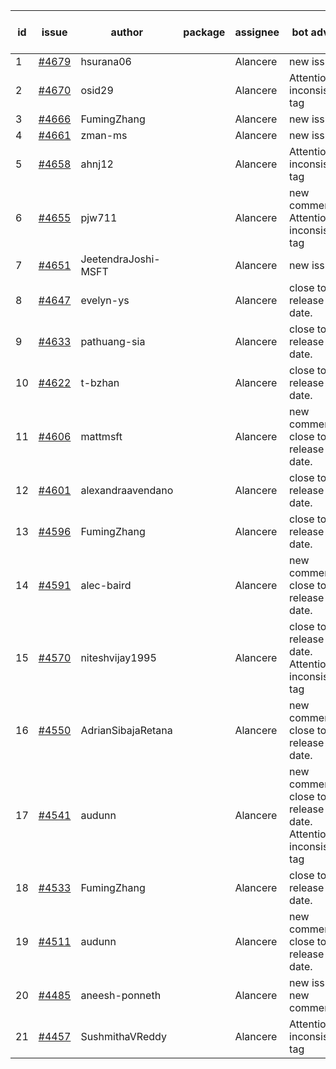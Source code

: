 | id | issue | author | package | assignee | bot advice | created date of issue | target release date | date from target |
| ------ | ------ | ------ | ------ | ------ | ------ | ------ | ------ | :-----: |
| 1 | [#4679](https://github.com/Azure/sdk-release-request/issues/4679) | hsurana06 |  | Alancere | new issue. | 10-23 | 11-24 |  |
| 2 | [#4670](https://github.com/Azure/sdk-release-request/issues/4670) | osid29 |  | Alancere | Attention to inconsistent tag | 10-23 | 11-24 |  |
| 3 | [#4666](https://github.com/Azure/sdk-release-request/issues/4666) | FumingZhang |  | Alancere | new issue. | 10-20 | 11-24 |  |
| 4 | [#4661](https://github.com/Azure/sdk-release-request/issues/4661) | zman-ms |  | Alancere | new issue. | 10-18 | 11-24 |  |
| 5 | [#4658](https://github.com/Azure/sdk-release-request/issues/4658) | ahnj12 |  | Alancere | Attention to inconsistent tag | 10-17 | 11-24 |  |
| 6 | [#4655](https://github.com/Azure/sdk-release-request/issues/4655) | pjw711 |  | Alancere | new comment. Attention to inconsistent tag | 10-13 | 11-24 |  |
| 7 | [#4651](https://github.com/Azure/sdk-release-request/issues/4651) | JeetendraJoshi-MSFT |  | Alancere | new issue. | 10-13 | 11-24 |  |
| 8 | [#4647](https://github.com/Azure/sdk-release-request/issues/4647) | evelyn-ys |  | Alancere | close to release date.  | 10-13 | 10-27 | 2 |
| 9 | [#4633](https://github.com/Azure/sdk-release-request/issues/4633) | pathuang-sia |  | Alancere | close to release date.  | 10-12 | 10-27 | 2 |
| 10 | [#4622](https://github.com/Azure/sdk-release-request/issues/4622) | t-bzhan |  | Alancere | close to release date.  | 10-08 | 10-27 | 2 |
| 11 | [#4606](https://github.com/Azure/sdk-release-request/issues/4606) | mattmsft |  | Alancere | new comment. close to release date.  | 10-03 | 10-27 | 2 |
| 12 | [#4601](https://github.com/Azure/sdk-release-request/issues/4601) | alexandraavendano |  | Alancere | close to release date.  | 10-02 | 10-27 | 2 |
| 13 | [#4596](https://github.com/Azure/sdk-release-request/issues/4596) | FumingZhang |  | Alancere | close to release date.  | 09-29 | 10-27 | 2 |
| 14 | [#4591](https://github.com/Azure/sdk-release-request/issues/4591) | alec-baird |  | Alancere | new comment. close to release date.  | 09-28 | 10-27 | 2 |
| 15 | [#4570](https://github.com/Azure/sdk-release-request/issues/4570) | niteshvijay1995 |  | Alancere | close to release date.  Attention to inconsistent tag | 09-26 | 10-27 | 2 |
| 16 | [#4550](https://github.com/Azure/sdk-release-request/issues/4550) | AdrianSibajaRetana |  | Alancere | new comment. close to release date.  | 09-22 | 10-27 | 2 |
| 17 | [#4541](https://github.com/Azure/sdk-release-request/issues/4541) | audunn |  | Alancere | new comment. close to release date.  Attention to inconsistent tag | 09-21 | 10-27 | 2 |
| 18 | [#4533](https://github.com/Azure/sdk-release-request/issues/4533) | FumingZhang |  | Alancere | close to release date.  | 09-21 | 10-27 | 2 |
| 19 | [#4511](https://github.com/Azure/sdk-release-request/issues/4511) | audunn |  | Alancere | new comment. close to release date.  | 09-08 | 10-27 | 2 |
| 20 | [#4485](https://github.com/Azure/sdk-release-request/issues/4485) | aneesh-ponneth |  | Alancere | new issue. new comment. | 08-31 | 09-22 |  |
| 21 | [#4457](https://github.com/Azure/sdk-release-request/issues/4457) | SushmithaVReddy |  | Alancere | Attention to inconsistent tag | 08-23 | 09-22 |  |
